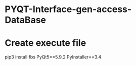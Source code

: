 # PYQT-Interface-gen-access-DataBase


# Create execute file

pip3 install fbs PyQt5==5.9.2 PyInstaller==3.4